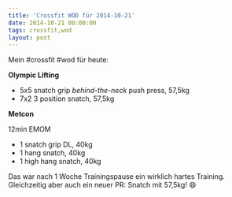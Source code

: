 ```yaml
---
title: 'Crossfit WOD für 2014-10-21'
date: 2014-10-21 00:00:00 
tags: crossfit,wod
layout: post
---
```

Mein #crossfit #wod für heute:

**Olympic Lifting**

* 5x5 snatch grip *behind-the-neck* push press, 57,5kg
* 7x2 3 position snatch, 57,5kg

**Metcon**

12min EMOM

* 1 snatch grip DL, 40kg
* 1 hang snatch, 40kg
* 1 high hang snatch, 40kg

Das war nach 1 Woche Trainingspause ein wirklich hartes Training. Gleichzeitig aber auch ein neuer PR: Snatch mit 57,5kg! :smile:
